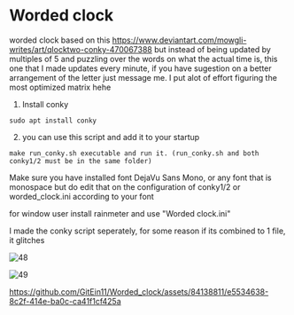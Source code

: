 # Worded clock

worded clock based on this https://www.deviantart.com/mowgli-writes/art/qlocktwo-conky-470067388 but instead of being updated by multiples of 5 and puzzling over the words on what the actual time is, this one that I made updates every minute, if you have sugestion on a better arrangement of the letter just message me. I put alot of effort figuring the most optimized matrix hehe

1. Install conky
```
sudo apt install conky
```
2. you can use this script and add it to your startup
```
make run_conky.sh executable and run it. (run_conky.sh and both conky1/2 must be in the same folder)
```
Make sure you have installed font DejaVu Sans Mono, or any font that is monospace but do edit that on the configuration of conky1/2 or worded_clock.ini according to your font

for window user install rainmeter and use "Worded clock.ini"

I made the conky script seperately, for some reason if its combined to 1 file, it glitches

![48](https://github.com/GitEin11/Word-clock-updated-every-minute-/assets/84138811/2d86f019-e40f-4333-b4db-99e60a5471a4)

![49](https://github.com/GitEin11/Word-clock-updated-every-minute-/assets/84138811/3e98ace0-3d92-4b3b-b2eb-3eb7a4646828)


https://github.com/GitEin11/Worded_clock/assets/84138811/e5534638-8c2f-414e-ba0c-ca41f1cf425a
